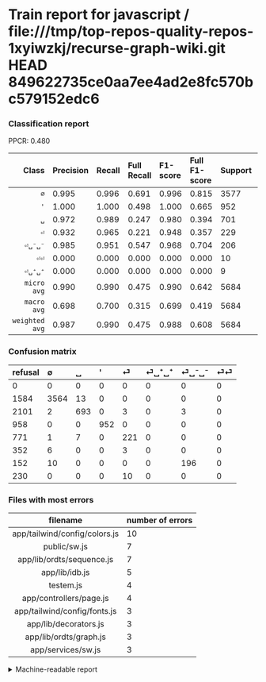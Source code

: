 # Train report for javascript / file:///tmp/top-repos-quality-repos-1xyiwzkj/recurse-graph-wiki.git HEAD 849622735ce0aa7ee4ad2e8fc570bc579152edc6

### Classification report

PPCR: 0.480

| Class | Precision | Recall | Full Recall | F1-score | Full F1-score | Support | Full Support | PPCR |
|------:|:----------|:-------|:------------|:---------|:---------|:--------|:-------------|:-----|
| `∅` | 0.995| 0.996| 0.691| 0.996| 0.815| 3577| 5161| 0.693 |
| `'` | 1.000| 1.000| 0.498| 1.000| 0.665| 952| 1910| 0.498 |
| `␣` | 0.972| 0.989| 0.247| 0.980| 0.394| 701| 2802| 0.250 |
| `⏎` | 0.932| 0.965| 0.221| 0.948| 0.357| 229| 1000| 0.229 |
| `⏎␣⁻␣⁻` | 0.985| 0.951| 0.547| 0.968| 0.704| 206| 358| 0.575 |
| `⏎⏎` | 0.000| 0.000| 0.000| 0.000| 0.000| 10| 240| 0.042 |
| `⏎␣⁺␣⁺` | 0.000| 0.000| 0.000| 0.000| 0.000| 9| 361| 0.025 |
| `micro avg` | 0.990| 0.990| 0.475| 0.990| 0.642| 5684| 11832| 0.480 |
| `macro avg` | 0.698| 0.700| 0.315| 0.699| 0.419| 5684| 11832| 0.480 |
| `weighted avg` | 0.987| 0.990| 0.475| 0.988| 0.608| 5684| 11832| 0.480 |

### Confusion matrix

|refusal|  ∅| ␣| '| ⏎| ⏎␣⁺␣⁺| ⏎␣⁻␣⁻| ⏎⏎| 
|:---|:---|:---|:---|:---|:---|:---|:---|
|0 |0 |0 |0 |0 |0 |0 |0 |
|1584 |3564 |13 |0 |0 |0 |0 |0 |
|2101 |2 |693 |0 |3 |0 |3 |0 |
|958 |0 |0 |952 |0 |0 |0 |0 |
|771 |1 |7 |0 |221 |0 |0 |0 |
|352 |6 |0 |0 |3 |0 |0 |0 |
|152 |10 |0 |0 |0 |0 |196 |0 |
|230 |0 |0 |0 |10 |0 |0 |0 |

### Files with most errors

| filename | number of errors|
|:----:|:-----|
| app/tailwind/config/colors.js | 10 |
| public/sw.js | 7 |
| app/lib/ordts/sequence.js | 7 |
| app/lib/idb.js | 5 |
| testem.js | 4 |
| app/controllers/page.js | 4 |
| app/tailwind/config/fonts.js | 3 |
| app/lib/decorators.js | 3 |
| app/lib/ordts/graph.js | 3 |
| app/services/sw.js | 3 |

<details>
    <summary>Machine-readable report</summary>
```json
{
  "cl_report": {"\u0027": {"f1-score": 1.0, "precision": 1.0, "recall": 1.0, "support": 952}, "macro avg": {"f1-score": 0.6988754049577312, "precision": 0.6977229664059871, "recall": 0.7002107448900298, "support": 5684}, "micro avg": {"f1-score": 0.9897959183673469, "precision": 0.9897959183673469, "recall": 0.9897959183673469, "support": 5684}, "weighted avg": {"f1-score": 0.988164300247554, "precision": 0.9865944721241727, "recall": 0.9897959183673469, "support": 5684}, "\u2205": {"f1-score": 0.9955307262569832, "precision": 0.9946971811331287, "recall": 0.9963656695554934, "support": 3577}, "\u23ce": {"f1-score": 0.9484978540772533, "precision": 0.9324894514767933, "recall": 0.9650655021834061, "support": 229}, "\u23ce\u23ce": {"f1-score": 0.0, "precision": 0.0, "recall": 0.0, "support": 10}, "\u23ce\u2423\u207a\u2423\u207a": {"f1-score": 0.0, "precision": 0.0, "recall": 0.0, "support": 9}, "\u23ce\u2423\u207b\u2423\u207b": {"f1-score": 0.9679012345679012, "precision": 0.9849246231155779, "recall": 0.9514563106796117, "support": 206}, "\u2423": {"f1-score": 0.9801980198019802, "precision": 0.9719495091164095, "recall": 0.9885877318116976, "support": 701}},
  "cl_report_full": {"\u0027": {"f1-score": 0.6652690426275332, "precision": 1.0, "recall": 0.49842931937172774, "support": 1910}, "macro avg": {"f1-score": 0.4194075691681996, "precision": 0.6977229664059871, "recall": 0.31497179108265855, "support": 11832}, "micro avg": {"f1-score": 0.6423841059602649, "precision": 0.9897959183673469, "recall": 0.47549019607843135, "support": 11832}, "weighted avg": {"f1-score": 0.6078405655043686, "precision": 0.9340878247907731, "recall": 0.47549019607843135, "support": 11832}, "\u2205": {"f1-score": 0.8151875571820677, "precision": 0.9946971811331287, "recall": 0.6905638442162372, "support": 5161}, "\u23ce": {"f1-score": 0.35731608730800324, "precision": 0.9324894514767933, "recall": 0.221, "support": 1000}, "\u23ce\u23ce": {"f1-score": 0.0, "precision": 0.0, "recall": 0.0, "support": 240}, "\u23ce\u2423\u207a\u2423\u207a": {"f1-score": 0.0, "precision": 0.0, "recall": 0.0, "support": 361}, "\u23ce\u2423\u207b\u2423\u207b": {"f1-score": 0.703770197486535, "precision": 0.9849246231155779, "recall": 0.547486033519553, "support": 358}, "\u2423": {"f1-score": 0.3943100995732575, "precision": 0.9719495091164095, "recall": 0.24732334047109208, "support": 2802}},
  "ppcr": 0.4803921568627451
}
```
</details>
